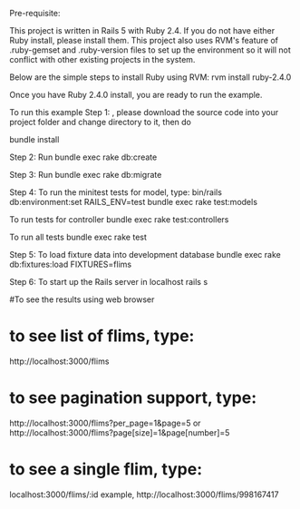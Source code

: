 
Pre-requisite:

This project is written in Rails 5 with Ruby 2.4. If you do not have either Ruby install, please install them. 
This project also uses RVM's feature of .ruby-gemset and .ruby-version files to set up the environment so it will
not conflict with other existing projects in the system.

Below are the simple steps to install Ruby using RVM:
rvm install ruby-2.4.0

Once you have Ruby 2.4.0 install, you are ready to run the example.

To run this example
Step 1: , please download the source code into your project folder and change directory to it, then do

bundle install

Step 2: Run bundle exec rake db:create

Step 3: Run bundle exec rake db:migrate

Step 4: To run the minitest tests for model, type:
bin/rails db:environment:set RAILS_ENV=test
bundle exec rake test:models

To run tests for controller
bundle exec rake test:controllers

To run all tests
bundle exec rake test

Step 5: To load fixture data into development database
bundle exec rake db:fixtures:load FIXTURES=flims

Step 6: To start up the Rails server in localhost
rails s


#To see the results using web browser
# to see list of flims, type:
http://localhost:3000/flims

# to see pagination support, type:
http://localhost:3000/flims?per_page=1&page=5
or
http://localhost:3000/flims?page[size]=1&page[number]=5

# to see a single flim, type:
localhost:3000/flims/:id
example,
http://localhost:3000/flims/998167417

#

